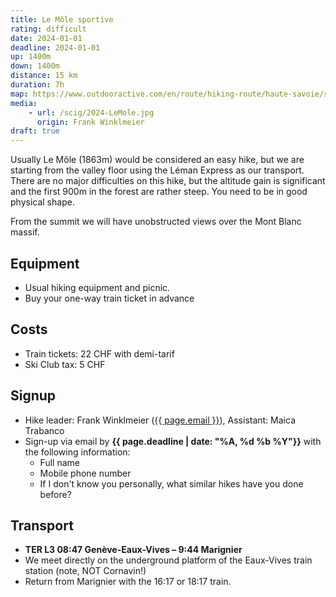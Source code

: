 ```yaml
---
title: Le Môle sportive
rating: difficult
date: 2024-01-01
deadline: 2024-01-01
up: 1400m
down: 1400m
distance: 15 km
duration: 7h
map: https://www.outdooractive.com/en/route/hiking-route/haute-savoie/scig-le-mole/292538522/?share=%7Ezypsol7i%244ossydsj#dm=1
media:
    - url: /scig/2024-LeMole.jpg
      origin: Frank Winklmeier
draft: true
---
```


Usually Le Môle (1863m) would be considered an easy hike, but we are starting from the valley floor
using the Léman Express as our transport. There are no major difficulties on this hike, but
the altitude gain is significant and the first 900m in the forest are rather steep.
You need to be in good physical shape.

From the summit we will have unobstructed views over the Mont Blanc massif.

## <i class="bi bi-card-checklist"></i>Equipment
- Usual hiking equipment and picnic.
- Buy your one-way train ticket in advance

## <i class="bi bi-piggy-bank"></i>Costs
- Train tickets: 22 CHF with demi-tarif
- Ski Club tax: 5 CHF

## <i class="bi bi-envelope-at"></i>Signup
- Hike leader: Frank Winklmeier (<a href="mailto:{{ page.email }}?subject=SCIG {{page.title}}">{{ page.email }}</a>), Assistant: Maica Trabanco
- Sign-up via email by **{{ page.deadline | date: "%A, %d %b %Y"}}** with the following information:
  - Full name
  - Mobile phone number
  - If I don't know you personally, what similar hikes have you done before?

## <i class="bi bi-train-front"></i>Transport
- **TER L3 08:47 Genève-Eaux-Vives – 9:44 Marignier**
- We meet directly on the underground platform of the Eaux-Vives train station (note, NOT Cornavin!)
- Return from Marignier with the 16:17 or 18:17 train.
